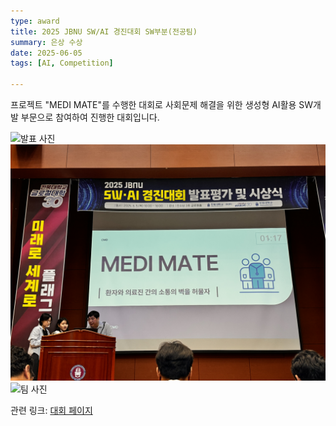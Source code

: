```yaml
---
type: award
title: 2025 JBNU SW/AI 경진대회 SW부분(전공팀)
summary: 은상 수상
date: 2025-06-05
tags: [AI, Competition]

---
```


프로젝트 "MEDI MATE"를 수행한 대회로 사회문제 해결을 위한 생성형 AI활용 SW개발 부문으로 참여하여 
진행한 대회입니다.

![발표 사진](swai1.jpeg)
![시상 사진](swai2.jpeg)
![팀 사진](swai3.jpeg)

관련 링크: [대회 페이지](https://csai.jbnu.ac.kr/bbs/csai/5289/355730/artclView.do)
